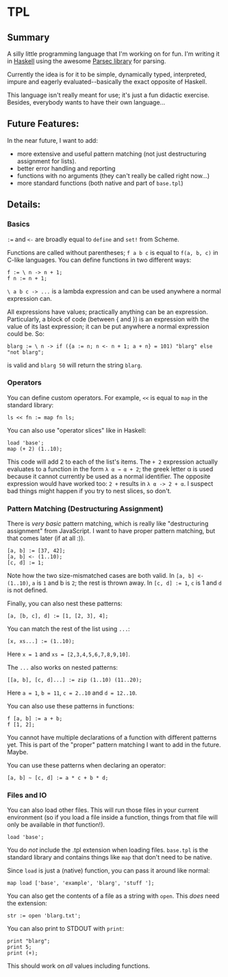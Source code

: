 TPL
===

## Summary 

A silly little programming language that I'm working on for fun. I'm writing it in [Haskell](http://www.haskell.org) using the awesome [Parsec library](http://www.haskell.org/haskellwiki/Parsec) for parsing.

Currently the idea is for it to be simple, dynamically typed, interpreted, impure and eagerly evaluated--basically the exact opposite of Haskell.

This language isn't really meant for use; it's just a fun didactic exercise. Besides, everybody wants to have their own language...

## Future Features:

In the near future, I want to add:
  
  - more extensive and useful pattern matching (not just destructuring assignment for lists).
  - better error handling and reporting
  - functions with no arguments (they can't really be called right now...)
  - more standard functions (both native and part of `base.tpl`)


## Details:

### Basics

`:=` and `<-` are broadly equal to `define` and `set!` from Scheme.

Functions are called without parentheses; `f a b c` is equal to `f(a, b, c)` in C-like languages. You can define functions in two different ways:

    f := \ n -> n + 1;
    f n := n + 1;

`\ a b c -> ...` is a lambda expression and can be used anywhere a normal expression can.

All expressions have values; practically anything can be an expression. Particularly, a block of code (between { and }) is an expression with the value of its last expression; it can be put anywhere a normal expression could be. So:

    blarg := \ n -> if ({a := n; n <- n + 1; a + n} = 101) "blarg" else "not blarg";

is valid and `blarg 50` will return the string `blarg`.

### Operators

You can define custom operators. For example, `<<` is equal to `map` in the standard library:

    ls << fn := map fn ls;

You can also use "operator slices" like in Haskell:
   
    load 'base';
    map (+ 2) (1..10);

This code will add 2 to each of the list's items. The `+ 2` expression actually evaluates to a function in the form `λ α → α + 2`; the greek letter α is used because it cannot currently be used as a normal identifier. The opposite expression would have worked too: `2 +` results in `λ α -> 2 + α`. I suspect bad things might happen if you try to nest slices, so don't.

### Pattern Matching (Destructuring Assignment)

There is *very basic* pattern matching, which is really like "destructuring assignment" from JavaScript. I want to have proper pattern matching, but that comes later (if at all :)).

    [a, b] := [37, 42];
    [a, b] <- (1..10);
    [c, d] := 1;

Note how the two size-mismatched cases are both valid. In `[a, b] <- (1..10)`, `a` is `1` and b is `2`; the rest is thrown away. In `[c, d] := 1`, `c` is 1 and `d` is not defined.

Finally, you can also nest these patterns:

    [a, [b, c], d] := [1, [2, 3], 4];

You can match the rest of the list using `...`:

    [x, xs...] := (1..10);

Here `x = 1` and `xs = [2,3,4,5,6,7,8,9,10]`.

The `...` also works on nested patterns:

    [[a, b], [c, d]...] := zip (1..10) (11..20);

Here `a = 1`, `b = 11`, `c = 2..10` and `d = 12..10`.

You can also use these patterns in functions:

    f [a, b] := a + b;
    f [1, 2];

You cannot have multiple declarations of a function with different patterns yet. This is part of the "proper" pattern matching I want to add in the future. Maybe.

You can use these patterns when declaring an operator:

    [a, b] ~ [c, d] := a * c + b * d;

### Files and IO

You can also load other files. This will run those files in your current environment (so if you load a file inside a function, things from that file will only be available in *that* function!).

    load 'base';

You do *not* include the .tpl extension when loading files. `base.tpl` is the standard library and contains things like `map` that don't need to be native.

Since `load` is just a (native) function, you can pass it around like normal:

    map load ['base', 'example', 'blarg', 'stuff '];

You can also get the contents of a file as a string with `open`. This *does* need the extension:

    str := open 'blarg.txt';

You can also print to STDOUT with `print`:

    print "blarg";
    print 5;
    print (+);

This should work on *all* values including functions.

